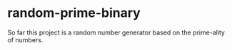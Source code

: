 # random-prime-binary
So far this project is a random number generator based on the prime-ality of numbers.
